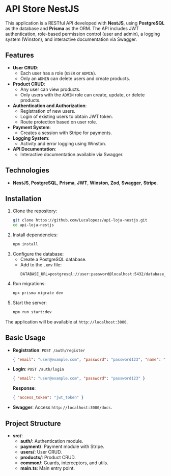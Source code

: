 # API Store NestJS
This application is a RESTful API developed with **NestJS**, using **PostgreSQL** as the database and **Prisma** as the ORM. The API includes JWT authentication, role-based permission control (user and admin), a logging system (Winston), and interactive documentation via Swagger.

## Features
- **User CRUD**:
  - Each user has a role (`USER` or `ADMIN`).
  - Only an `ADMIN` can delete users and create products.
- **Product CRUD**:
  - Any user can view products.
  - Only users with the `ADMIN` role can create, update, or delete products.
- **Authentication and Authorization**:
  - Registration of new users.
  - Login of existing users to obtain JWT token.
  - Route protection based on user role.
- **Payment System**:
  - Creates a session with Stripe for payments.
- **Logging System**:
  - Activity and error logging using Winston.
- **API Documentation**:
  - Interactive documentation available via Swagger.

## Technologies
- **NestJS**, **PostgreSQL**, **Prisma**, **JWT**, **Winston**, **Zod**, **Swagger**, **Stripe**.

## Installation
1. Clone the repository:
   ```bash
   git clone https://github.com/Lucalopezz/api-loja-nestjs.git
   cd api-loja-nestjs
   ```
2. Install dependencies:
   ```bash
   npm install
   ```
3. Configure the database:
   - Create a PostgreSQL database.
   - Add to the `.env` file:
     ```
     DATABASE_URL=postgresql://user:password@localhost:5432/database_name
     ```
4. Run migrations:
   ```bash
   npx prisma migrate dev
   ```
5. Start the server:
   ```bash
   npm run start:dev
   ```
The application will be available at `http://localhost:3000`.

## Basic Usage
- **Registration**: `POST /auth/register`
  ```json
  { "email": "user@example.com", "password": "password123", "name": "User Name" }
  ```
- **Login**: `POST /auth/login`
  ```json
  { "email": "user@example.com", "password": "password123" }
  ```
  **Response**:
  ```json
  { "access_token": "jwt_token" }
  ```
- **Swagger**: Access `http://localhost:3000/docs`.

## Project Structure
- **src/**:
  - **auth/**: Authentication module.
  - **payment/**: Payment module with Stripe.
  - **users/**: User CRUD.
  - **products/**: Product CRUD.
  - **common/**: Guards, interceptors, and utils.
  - **main.ts**: Main entry point.

